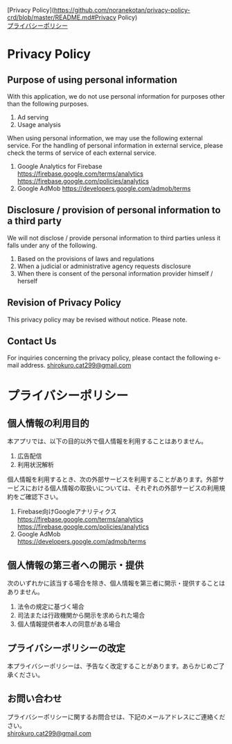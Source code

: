 
[Privacy Policy](https://github.com/noranekotan/privacy-policy-crd/blob/master/README.md#Privacy Policy)  
[プライバシーポリシー](https://github.com/noranekotan/privacy-policy-crd/blob/master/README.md#プライバシーポリシー)

# Privacy Policy

## Purpose of using personal information
With this application, we do not use personal information for purposes other than the following purposes.
1. Ad serving
2. Usage analysis

When using personal information, we may use the following external service. For the handling of personal information in external service, please check the terms of service of each external service.
1. Google Analytics for Firebase
https://firebase.google.com/terms/analytics
https://firebase.google.com/policies/analytics
2. Google AdMob
https://developers.google.com/admob/terms

## Disclosure / provision of personal information to a third party
We will not disclose / provide personal information to third parties unless it falls under any of the following.

1. Based on the provisions of laws and regulations
2. When a judicial or administrative agency requests disclosure
3. When there is consent of the personal information provider himself / herself

## Revision of Privacy Policy
This privacy policy may be revised without notice. Please note.

## Contact Us
For inquiries concerning the privacy policy, please contact the following e-mail address.
shirokuro.cat299@gmail.com


# プライバシーポリシー

## 個人情報の利用目的
本アプリでは、以下の目的以外で個人情報を利用することはありません。
1. 広告配信
2. 利用状況解析

個人情報を利用するとき、次の外部サービスを利用することがあります。外部サービスにおける個人情報の取扱いについては、それぞれの外部サービスの利用規約をご確認下さい。
1. Firebase向けGoogleアナリティクス  
https://firebase.google.com/terms/analytics  
https://firebase.google.com/policies/analytics  
2. Google AdMob  
https://developers.google.com/admob/terms

## 個人情報の第三者への開示・提供
次のいずれかに該当する場合を除き、個人情報を第三者に開示・提供することはありません。  

1. 法令の規定に基づく場合  
2. 司法または行政機関から開示を求められた場合
3. 個人情報提供者本人の同意がある場合  

## プライバシーポリシーの改定
本プライバシーポリシーは、予告なく改定することがあります。あらかじめご了承ください。

## お問い合わせ
プライバシーポリシーに関するお問合せは、下記のメールアドレスにご連絡ください。  
shirokuro.cat299@gmail.com
